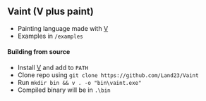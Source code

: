 ## Vaint (V plus paint)
- Painting language made with [V](https://vlang.io)
- Examples in `/examples`

#### Building from source
- Install [V](https://vlang.io) and add to `PATH`
- Clone repo using `git clone https://github.com/Land23/Vaint`
- Run `mkdir bin && v . -o "bin\vaint.exe"`
- Compiled binary will be in `.\bin`